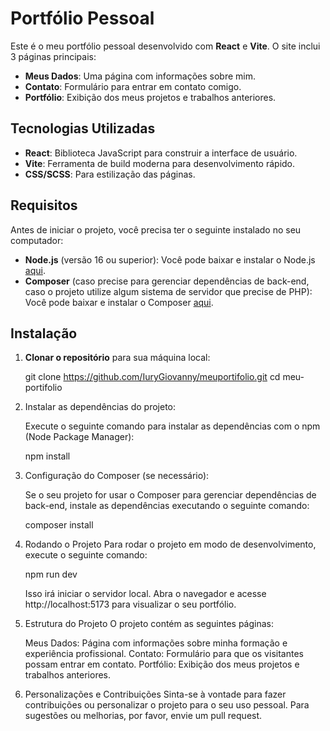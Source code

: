# Portfólio Pessoal

Este é o meu portfólio pessoal desenvolvido com **React** e **Vite**. O site inclui 3 páginas principais:

- **Meus Dados**: Uma página com informações sobre mim.
- **Contato**: Formulário para entrar em contato comigo.
- **Portfólio**: Exibição dos meus projetos e trabalhos anteriores.

## Tecnologias Utilizadas

- **React**: Biblioteca JavaScript para construir a interface de usuário.
- **Vite**: Ferramenta de build moderna para desenvolvimento rápido.
- **CSS/SCSS**: Para estilização das páginas.

## Requisitos

Antes de iniciar o projeto, você precisa ter o seguinte instalado no seu computador:

- **Node.js** (versão 16 ou superior): Você pode baixar e instalar o Node.js [aqui](https://nodejs.org/).
- **Composer** (caso precise para gerenciar dependências de back-end, caso o projeto utilize algum sistema de servidor que precise de PHP): Você pode baixar e instalar o Composer [aqui](https://getcomposer.org/download/).

## Instalação

1. **Clonar o repositório** para sua máquina local:


   git clone https://github.com/IuryGiovanny/meuportifolio.git
   cd meu-portifolio

2. Instalar as dependências do projeto:

    Execute o seguinte comando para instalar as dependências com o npm (Node Package Manager):

    npm install

3. Configuração do Composer (se necessário):

    Se o seu projeto for usar o Composer para gerenciar dependências de back-end, instale as dependências executando o seguinte comando:

    composer install

4. Rodando o Projeto
    Para rodar o projeto em modo de desenvolvimento, execute o seguinte comando:

    npm run dev

    Isso irá iniciar o servidor local. Abra o navegador e acesse http://localhost:5173 para visualizar o seu portfólio.

5. Estrutura do Projeto
    O projeto contém as seguintes páginas:

    Meus Dados: Página com informações sobre minha formação e experiência profissional.
    Contato: Formulário para que os visitantes possam entrar em contato.
    Portfólio: Exibição dos meus projetos e trabalhos anteriores.
    
6. Personalizações e Contribuições
    Sinta-se à vontade para fazer contribuições ou personalizar o projeto para o seu uso pessoal. Para sugestões ou melhorias, por favor, envie um pull request.
